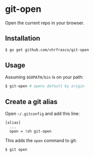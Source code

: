 # git-open

Open the current repo in your browser.

## Installation

```sh
$ go get github.com/chrfrasco/git-open
```

## Usage

Assuming `$GOPATH/bin` is on your path:

```sh
$ git-open # opens default by origin
```

## Create a git alias

Open `~/.gitconfig` and add this line:

```
[alias]
  ...
  open = !sh git-open
```

This adds the `open` command to git:

```sh
$ git open
```

